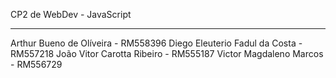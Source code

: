 CP2 de WebDev - JavaScript

-------------------------------------------------

Arthur Bueno de Olíveira - RM558396
Diego Eleuterio Fadul da Costa - RM557218
João Vitor Carotta Ribeiro - RM555187
Victor Magdaleno Marcos - RM556729
